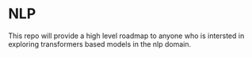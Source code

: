 # NLP

This repo will provide a high level roadmap to anyone who is intersted in exploring transformers based models in the nlp domain. 
 
